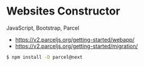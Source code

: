 # Websites Constructor

JavaScript, Bootstrap, Parcel

* https://v2.parceljs.org/getting-started/webapp/
* https://v2.parceljs.org/getting-started/migration/

```bash
$ npm install -D parcel@next
```
